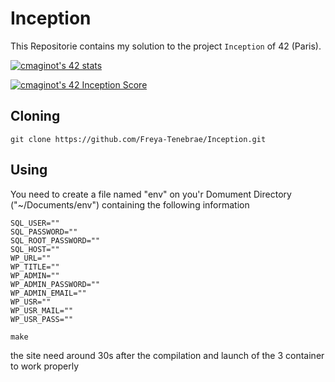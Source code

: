 # Inception

This Repositorie contains my solution to the project `Inception` of 42 (Paris).

[![cmaginot's 42 stats](https://badge42.vercel.app/api/v2/cl1s5sord008509mlo7xr33zy/stats?cursusId=21&coalitionId=45)](https://github.com/JaeSeoKim/badge42)

[![cmaginot's 42 Inception Score](https://badge42.vercel.app/api/v2/cl1s5sord008509mlo7xr33zy/project/2859535)](https://github.com/JaeSeoKim/badge42)

## Cloning

```shell
git clone https://github.com/Freya-Tenebrae/Inception.git
```

## Using

You need to create a file named "env" on you'r Domument Directory ("~/Documents/env") containing the following information

```shell
SQL_USER=""
SQL_PASSWORD=""
SQL_ROOT_PASSWORD=""
SQL_HOST=""
WP_URL=""
WP_TITLE=""
WP_ADMIN=""
WP_ADMIN_PASSWORD=""
WP_ADMIN_EMAIL=""
WP_USR=""
WP_USR_MAIL=""
WP_USR_PASS=""
```

```shell
make
```

the site need around 30s after the compilation and launch of the 3 container to work properly